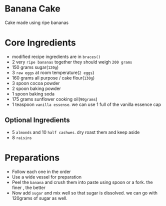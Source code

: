 # Banana Cake
Cake made using ripe bananas


# Core Ingredients
 - modified recipe ingredients are in `braces()`
 - 2 very `ripe bananas` together they should weigh `200 grams`
 - 150 grams sugar(`120g`)
 - 3 `raw eggs` at room temperature(`2 eggs`)
 - 160 grams all purpose / cake flour(`130g`)
 - 3 spoon cocoa powder
 - 2 spoon baking powder
 - 1 spoon baking soda
 - 175 grams sunflower cooking oil(`90grams`)
 - 1 teaspoon `vanilla essense`. we can use 1 full of the vanilla essence cap

## Optional Ingredients
 - 5 `almonds` and  10 `half cashwes`. dry roast them and keep aside
 - 8 `raisins`


# Preparations
- Follow each one in the order
- Use a wide vessel for preparation
- Peel the `banana` and crush them into paste using spoon or a fork. the finer , the better
- Now add `sugar` and mix well so that sugar is dissolved. we can go with 120grams of sugar as well. 

